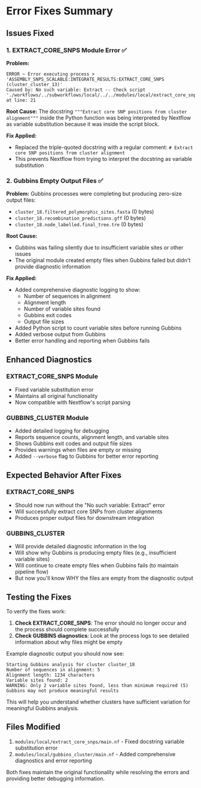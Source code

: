 # Error Fixes Summary

## Issues Fixed

### 1. EXTRACT_CORE_SNPS Module Error ✅

**Problem:**
```
ERROR ~ Error executing process > 'ASSEMBLY_SNPS_SCALABLE:INTEGRATE_RESULTS:EXTRACT_CORE_SNPS (cluster_cluster_13)'
Caused by: No such variable: Extract -- Check script './workflows/../subworkflows/local/../../modules/local/extract_core_snps/main.nf' at line: 21
```

**Root Cause:**
The docstring `"""Extract core SNP positions from cluster alignment"""` inside the Python function was being interpreted by Nextflow as variable substitution because it was inside the script block.

**Fix Applied:**
- Replaced the triple-quoted docstring with a regular comment: `# Extract core SNP positions from cluster alignment`
- This prevents Nextflow from trying to interpret the docstring as variable substitution

### 2. Gubbins Empty Output Files ✅

**Problem:**
Gubbins processes were completing but producing zero-size output files:
- `cluster_18.filtered_polymorphic_sites.fasta` (0 bytes)
- `cluster_18.recombination_predictions.gff` (0 bytes)
- `cluster_18.node_labelled.final_tree.tre` (0 bytes)

**Root Cause:**
- Gubbins was failing silently due to insufficient variable sites or other issues
- The original module created empty files when Gubbins failed but didn't provide diagnostic information

**Fix Applied:**
- Added comprehensive diagnostic logging to show:
  - Number of sequences in alignment
  - Alignment length
  - Number of variable sites found
  - Gubbins exit codes
  - Output file sizes
- Added Python script to count variable sites before running Gubbins
- Added verbose output from Gubbins
- Better error handling and reporting when Gubbins fails

## Enhanced Diagnostics

### EXTRACT_CORE_SNPS Module
- Fixed variable substitution error
- Maintains all original functionality
- Now compatible with Nextflow's script parsing

### GUBBINS_CLUSTER Module
- Added detailed logging for debugging
- Reports sequence counts, alignment length, and variable sites
- Shows Gubbins exit codes and output file sizes
- Provides warnings when files are empty or missing
- Added `--verbose` flag to Gubbins for better error reporting

## Expected Behavior After Fixes

### EXTRACT_CORE_SNPS
- Should now run without the "No such variable: Extract" error
- Will successfully extract core SNPs from cluster alignments
- Produces proper output files for downstream integration

### GUBBINS_CLUSTER
- Will provide detailed diagnostic information in the log
- Will show why Gubbins is producing empty files (e.g., insufficient variable sites)
- Will continue to create empty files when Gubbins fails (to maintain pipeline flow)
- But now you'll know WHY the files are empty from the diagnostic output

## Testing the Fixes

To verify the fixes work:

1. **Check EXTRACT_CORE_SNPS**: The error should no longer occur and the process should complete successfully
2. **Check GUBBINS diagnostics**: Look at the process logs to see detailed information about why files might be empty

Example diagnostic output you should now see:
```
Starting Gubbins analysis for cluster cluster_18
Number of sequences in alignment: 5
Alignment length: 1234 characters
Variable sites found: 2
WARNING: Only 2 variable sites found, less than minimum required (5)
Gubbins may not produce meaningful results
```

This will help you understand whether clusters have sufficient variation for meaningful Gubbins analysis.

## Files Modified

1. `modules/local/extract_core_snps/main.nf` - Fixed docstring variable substitution error
2. `modules/local/gubbins_cluster/main.nf` - Added comprehensive diagnostics and error reporting

Both fixes maintain the original functionality while resolving the errors and providing better debugging information.